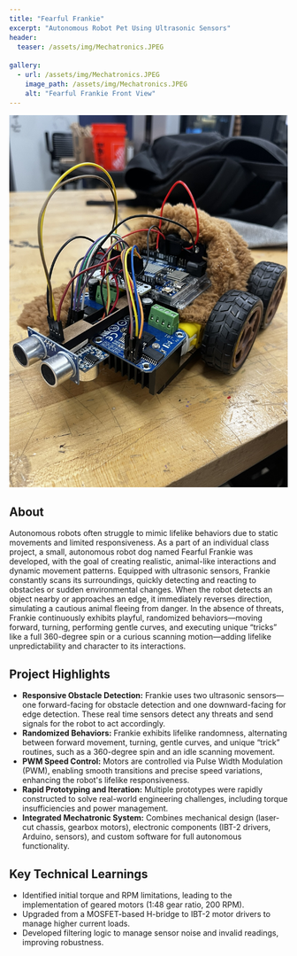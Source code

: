 ```yaml
---
title: "Fearful Frankie"
excerpt: "Autonomous Robot Pet Using Ultrasonic Sensors"
header:
  teaser: /assets/img/Mechatronics.JPEG

gallery:
  - url: /assets/img/Mechatronics.JPEG
    image_path: /assets/img/Mechatronics.JPEG
    alt: "Fearful Frankie Front View"
---
```


<img src="/assets/img/Mechatronics.JPEG" alt="Fearful Frankie" style="width:900px;"/>

## About	
Autonomous robots often struggle to mimic lifelike behaviors due to static movements and limited responsiveness. As a part of an individual class project, a small, autonomous robot dog named Fearful Frankie was developed, with the goal of creating realistic, animal-like interactions and dynamic movement patterns. Equipped with ultrasonic sensors, Frankie constantly scans its surroundings, quickly detecting and reacting to obstacles or sudden environmental changes. When the robot detects an object nearby or approaches an edge, it immediately reverses direction, simulating a cautious animal fleeing from danger. In the absence of threats, Frankie continuously exhibits playful, randomized behaviors—moving forward, turning, performing gentle curves, and executing unique “tricks” like a full 360-degree spin or a curious scanning motion—adding lifelike unpredictability and character to its interactions.
## Project Highlights
- **Responsive Obstacle Detection:** Frankie uses two ultrasonic sensors—one forward-facing for obstacle detection and one downward-facing for edge detection. These real time sensors detect any threats and send signals for the robot to act accordingly.
- **Randomized Behaviors:** Frankie exhibits lifelike randomness, alternating between forward movement, turning, gentle curves, and unique “trick” routines, such as a 360-degree spin and an idle scanning movement.
- **PWM Speed Control:** Motors are controlled via Pulse Width Modulation (PWM), enabling smooth transitions and precise speed variations, enhancing the robot's lifelike responsiveness.
- **Rapid Prototyping and Iteration:** Multiple prototypes were rapidly constructed to solve real-world engineering challenges, including torque insufficiencies and power management.
- **Integrated Mechatronic System:** Combines mechanical design (laser-cut chassis, gearbox motors), electronic components (IBT-2 drivers, Arduino, sensors), and custom software for full autonomous functionality.

## Key Technical Learnings
- Identified initial torque and RPM limitations, leading to the implementation of geared motors (1:48 gear ratio, 200 RPM).
- Upgraded from a MOSFET-based H-bridge to IBT-2 motor drivers to manage higher current loads.
- Developed filtering logic to manage sensor noise and invalid readings, improving robustness.
